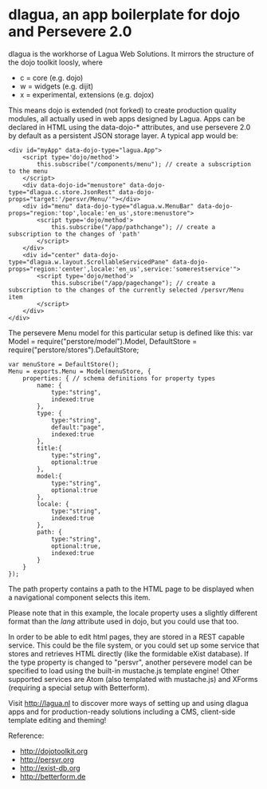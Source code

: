 dlagua, an app boilerplate for dojo and Persevere 2.0
===========================================================

dlagua is the workhorse of Lagua Web Solutions. It mirrors the structure of the dojo toolkit loosly, where
* c = core (e.g. dojo)
* w = widgets (e.g. dijit)
* x = experimental, extensions (e.g. dojox)

This means dojo is extended (not forked) to create production quality modules, all actually used in web apps designed by Lagua.
Apps can be declared in HTML using the data-dojo-* attributes, and use persevere 2.0 by default as a persistent JSON storage layer. A typical app would be:

    <div id="myApp" data-dojo-type="lagua.App">
    	<script type='dojo/method'>
			this.subscribe("/components/menu"); // create a subscription to the menu
		</script>
		<div data-dojo-id="menustore" data-dojo-type="dlagua.c.store.JsonRest" data-dojo-props="target:'/persvr/Menu/'"></div>
		<div id="menu" data-dojo-type="dlagua.w.MenuBar" data-dojo-props="region:'top',locale:'en_us',store:menustore">
	    	<script type='dojo/method'>
		    	this.subscribe("/app/pathchange"); // create a subscription to the changes of 'path'
		    </script>
		</div>
		<div id="center" data-dojo-type="dlagua.w.layout.ScrollableServicedPane" data-dojo-props="region:'center',locale:'en_us',service:'somerestservice'">
			<script type='dojo/method'>
				this.subscribe("/app/pagechange"); // create a subscription to the changes of the currently selected /persvr/Menu item
			</script>
		</div>
	</div>
	
The persevere Menu model for this particular setup is defined like this:
	var Model = require("perstore/model").Model,
		DefaultStore = require("perstore/stores").DefaultStore;
	
	var menuStore = DefaultStore();
	Menu = exports.Menu = Model(menuStore, {
		properties: { // schema definitions for property types
			name: {
				type:"string",
				indexed:true
			},
			type: {
				type:"string",
				default:"page",
				indexed:true
			},
			title:{
				type:"string",
				optional:true
			},
			model:{
				type:"string",
				optional:true
			},
			locale: {
				type:"string",
				indexed:true
			},
			path: {
				type:"string",
				optional:true,
				indexed:true
			}
		}
	});

The path property contains a path to the HTML page to be displayed when a navigational component selects this item.

Please note that in this example, the locale property uses a slightly different format than the *lang* attribute used in dojo, but you could use that too.

In order to be able to edit html pages, they are stored in a REST capable service. This could be the file system, or you could set up some service that stores and retrieves HTML directly (like the formidable eXist database).
If the type property is changed to "persvr", another persevere model can be specified to load using the built-in mustache.js template engine! Other supported services are Atom (also templated with mustache.js) and XForms (requiring a special setup with Betterform).

Visit http://lagua.nl to discover more ways of setting up and using dlagua apps and for production-ready solutions including a CMS, client-side template editing and theming!

Reference:
* http://dojotoolkit.org
* http://persvr.org
* http://exist-db.org
* http://betterform.de
